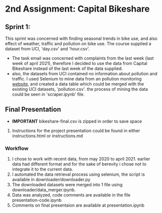 # 2nd Assignment: Capital Bikeshare

## Sprint 1:
This sprint was concerned with finding seasonal trends in bike use, and also effect of weather, traffic and pollution on bike use. The course supplied a dataset from UCI, 'day.csv' and 'hour.csv'.
* The task email was concerned with complaints from the last week (last week of april 2021), therefore I decided to use the data from Capital Bikeshare instead of the last week of the data supplied.
* also, the datasets from UCI contained no information about pollution and traffic. I used Selenium to mine data from an pollution monitoring [website]('http://www.cleanairpartners.net/historical-air-quality'), and created a data table which could be merged with the existing UCI datasets, 'pollution.csv'. the process of mining the data could be seen in 'scraper.ipynb' file.

## Final Presentation
* **IMPORTANT** bikeshare-final.csv is zipped in order to save space
1. Instructions for the project presentation could be found in either instructions.html or instructions.md

### Workflow
1. I chose to work with recent data, from may 2020 to april 2021. earlier data had different format and for the sake of berevity i chose not to integrate it to the current data.
2. I automated the data retrieval process using selenium, the script is available in downloader/downloader.py
3. The downloaded datasets were merged into 1 file using downloader/data_merger.ipynb.
4. Data was analyzed, code comments are available in the file presentation-code.ipynb
5. Comments on final presentaion are available at presentation.ipynb
